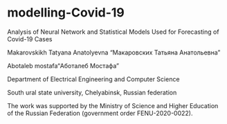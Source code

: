 # modelling-Covid-19
Analysis of Neural Network and Statistical Models Used for Forecasting of Covid-19 Cases

Makarovskikh Tatyana Anatolyevna “Макаровских Татьяна Анатольевна”

Abotaleb mostafa“Аботалеб Мостафа”

Department of Electrical Engineering and Computer Science

South ural state university, Chelyabinsk, Russian federation

The work was supported by the Ministry of Science and Higher Education of the Russian Federation (government order FENU-2020-0022).
